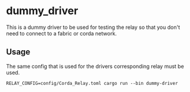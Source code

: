 <!--
 Copyright IBM Corp. All Rights Reserved.

 SPDX-License-Identifier: CC-BY-4.0
 -->
# dummy_driver

This is a dummy driver to be used for testing the relay so that you don't need to connect to a fabric or corda network.

## Usage

The same config that is used for the drivers corresponding relay must be used.

`RELAY_CONFIG=config/Corda_Relay.toml cargo run --bin dummy-driver`


